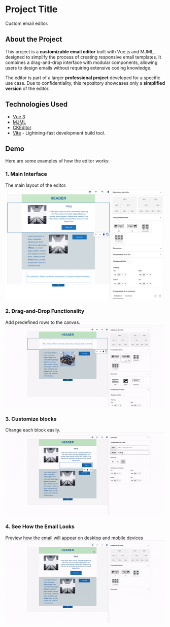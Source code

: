 # Project Title

Custom email editor.

## About the Project

This project is a **customizable email editor** built with Vue.js and MJML, designed to simplify the process of creating responsive email templates. It combines a drag-and-drop interface with modular components, allowing users to design emails without requiring extensive coding knowledge.

The editor is part of a larger **professional project** developed for a specific use case. Due to confidentiality, this repository showcases only a **simplified version** of the editor.

## Technologies Used

- [Vue 3](https://vuejs.org/)
- [MJML](https://mjml.io/)
- [CKEditor](https://ckeditor.com/)
- [Vite](https://vitejs.dev/) - Lightning-fast development build tool.

## Demo

Here are some examples of how the editor works:

### 1. Main Interface
The main layout of the editor.
![Main Interface](src/assets/screenshots/globalView.png)

### 2. Drag-and-Drop Functionality
Add predefined rows to the canvas.
![Drag and Drop](src/assets/gifs/addingContent.gif)

### 3. Customize blocks
Change each block easily.
![Button editing](src/assets/gifs/gifButton.gif)

### 4. See How the Email Looks
Preview how the email will appear on desktop and mobile devices
![Preview](src/assets/gifs/previewGif.gif)
